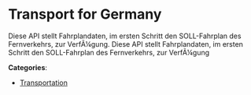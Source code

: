 # Transport for Germany


Diese API stellt Fahrplandaten, im ersten Schritt den SOLL-Fahrplan des Fernverkehrs, zur VerfÃ¼gung. Diese API stellt Fahrplandaten, im ersten Schritt den SOLL-Fahrplan des Fernverkehrs, zur VerfÃ¼gung



**Categories**:
- [Transportation](https://github.com/apis-list/apis-list#transportation)




